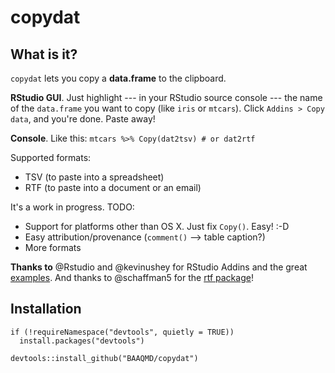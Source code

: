 copydat
=======

What is it?
-----------

`copydat` lets you copy a **data.frame** to the clipboard. 

**RStudio GUI**. Just highlight --- in your RStudio source console --- the name of the `data.frame` you want to copy (like `iris` or `mtcars`). Click `Addins > Copy data`, and you're done. Paste away!

**Console**. Like this: `mtcars %>% Copy(dat2tsv) # or dat2rtf`

Supported formats:

- TSV (to paste into a spreadsheet)
- RTF (to paste into a document or an email)

It's a work in progress. TODO: 

- Support for platforms other than OS X. Just fix `Copy()`. Easy! :-D
- Easy attribution/provenance (`comment()` --> table caption?)
- More formats

**Thanks to** @Rstudio and @kevinushey for RStudio Addins and the great [examples](https://github.com/rstudio/addinexamples). And thanks to @schaffman5 for the [rtf package](https://github.com/cran/rtf/)!

Installation
------------

```
if (!requireNamespace("devtools", quietly = TRUE))
  install.packages("devtools")

devtools::install_github("BAAQMD/copydat")
```
